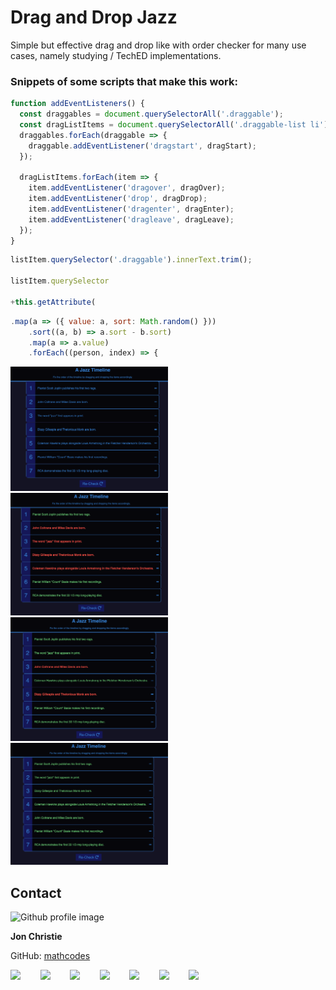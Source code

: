 # Drag and Drop Jazz

Simple but effective drag and drop like with order checker for many use cases, namely studying / TechED implementations.

### Snippets of some scripts that make this work:
```js
function addEventListeners() {
  const draggables = document.querySelectorAll('.draggable');
  const dragListItems = document.querySelectorAll('.draggable-list li');
  draggables.forEach(draggable => {
    draggable.addEventListener('dragstart', dragStart);
  });

  dragListItems.forEach(item => {
    item.addEventListener('dragover', dragOver);
    item.addEventListener('drop', dragDrop);
    item.addEventListener('dragenter', dragEnter);
    item.addEventListener('dragleave', dragLeave);
  });
}
```

```js
listItem.querySelector('.draggable').innerText.trim();

listItem.querySelector

+this.getAttribute(
```

```js
.map(a => ({ value: a, sort: Math.random() }))
    .sort((a, b) => a.sort - b.sort)
    .map(a => a.value)
    .forEach((person, index) => {
```

<img src="./jorder.png" width="50%"/>
<img src="./jorder1.png" width="50%"/>
<img src="./jorder2.png" width="50%"/>
<img src="./jorder3.png" width="50%"/>

## Contact
<img src="https://avatars0.githubusercontent.com/u/17928947?v=4" alt="Github profile image" width="80px" height="80px" />

__Jon Christie__ 

GitHub: [mathcodes](https://github.com/mathcodes) 

[<code><img width="36px" src="https://img.icons8.com/color/48/000000/linkedin.png"/></code>](https://www.linkedin.com/jonchristie)       
[<code><img width="36" src="https://img.icons8.com/color/48/000000/twitter--v2.png"/></code>](https://twitter.com/jonpchristie)       
[<code><img width="36" src="https://img.icons8.com/color/48/000000/youtube-play.png"/></code>](https://www.youtube.com/channel/UC5GFnN-lv8Yuqc9O3b79k6g)       
[<code><img width="36" src="https://img.icons8.com/color/48/000000/facebook.png"/></code>](https://www.facebook.com/jonpchristie)       
[<code><img width="36" src="https://img.icons8.com/color/48/000000/instagram-new--v2.png"/></code>](https://www.instagram.com/fullstack11235)       
[<code><img width="36" src="https://img.icons8.com/color/48/000000/soundcloud.png"/></code>](https://soundcloud.com/jonchristie#/)       
[<code><img width="36" src="https://img.icons8.com/color/48/000000/spotify--v1.png"/></code>](https://open.spotify.com/artist/07S7aLfxH70VAX64g1WuFw?si=tlOj1OMBRLm-y4sY8Lox3Q)     
